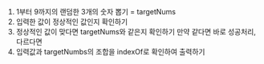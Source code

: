 1. 1부터 9까지의 랜덤한 3개의 숫자 뽑기 = targetNums
2. 입력한 값이 정상적인 값인지 확인하기
3. 정상적인 값이 맞다면 targetNums와 같은지 확인하기
   만약 같다면 바로 성공처리, 다르다면
4. 입력값과 targetNumbs의 조합을 indexOf로 확인하여 출력하기
